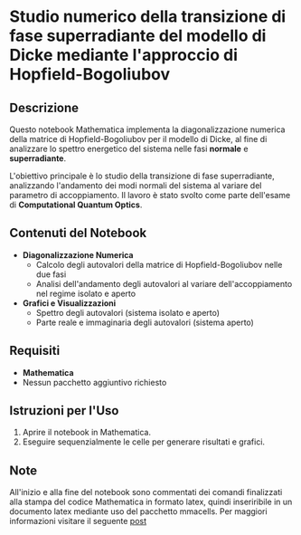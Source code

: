 # Studio numerico della transizione di fase superradiante del modello di Dicke mediante l'approccio di Hopfield-Bogoliubov

## Descrizione

Questo notebook Mathematica implementa la diagonalizzazione numerica della matrice di Hopfield-Bogoliubov per il modello di Dicke, al fine di analizzare lo spettro energetico del sistema nelle fasi **normale** e **superradiante**.

L'obiettivo principale è lo studio della transizione di fase superradiante, analizzando l'andamento dei modi normali del sistema al variare del parametro di accoppiamento. Il lavoro è stato svolto come parte dell'esame di **Computational Quantum Optics**.

## Contenuti del Notebook

- **Diagonalizzazione Numerica**
  - Calcolo degli autovalori della matrice di Hopfield-Bogoliubov nelle due fasi 
  - Analisi dell'andamento degli autovalori al variare dell'accoppiamento nel regime isolato e aperto
- **Grafici e Visualizzazioni**
  - Spettro degli autovalori (sistema isolato e aperto)
  - Parte reale e immaginaria degli autovalori (sistema aperto)

## Requisiti

- **Mathematica** 
- Nessun pacchetto aggiuntivo richiesto

## Istruzioni per l'Uso

1. Aprire il notebook in Mathematica.
2. Eseguire sequenzialmente le celle per generare risultati e grafici.

## Note
All'inizio e alla fine del notebook sono commentati dei comandi finalizzati alla stampa del codice Mathematica in formato latex, quindi inseriribile in un documento latex mediante uso del pacchetto mmacells. Per maggiori informazioni visitare il seguente [post](https://tex.stackexchange.com/questions/84748/fanciest-way-to-include-mathematica-code-in-latex) 
